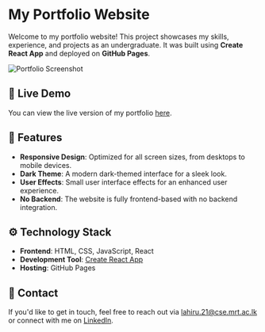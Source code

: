 # My Portfolio Website

Welcome to my portfolio website! This project showcases my skills, experience, and projects as an undergraduate. It was built using **Create React App** and deployed on **GitHub Pages**.

![Portfolio Screenshot](link-to-your-screenshot-image)

## 🚀 Live Demo

You can view the live version of my portfolio [here](https://lahiru-randika.github.io/).

## 🌟 Features

- **Responsive Design**: Optimized for all screen sizes, from desktops to mobile devices.
- **Dark Theme**: A modern dark-themed interface for a sleek look.
- **User Effects**: Small user interface effects for an enhanced user experience.
- **No Backend**: The website is fully frontend-based with no backend integration.

## ⚙️ Technology Stack

- **Frontend**: HTML, CSS, JavaScript, React
- **Development Tool**: [Create React App](https://reactjs.org/docs/create-a-new-react-app.html)
- **Hosting**: GitHub Pages

## 📧 Contact

If you'd like to get in touch, feel free to reach out via [lahiru.21@cse.mrt.ac.lk](mailto:lahiru.21@cse.mrt.ac.lk) or connect with me on [LinkedIn](https://www.linkedin.com/in/lahiru-randika-m/).
